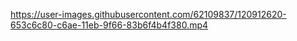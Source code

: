 
https://user-images.githubusercontent.com/62109837/120912620-653c6c80-c6ae-11eb-9f66-83b6f4b4f380.mp4


